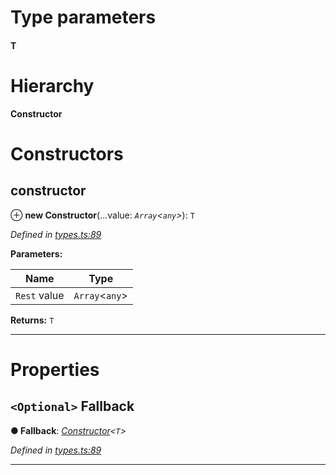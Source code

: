 

# Type parameters
#### T 
# Hierarchy

**Constructor**

# Constructors

<a id="constructor"></a>

##  constructor

⊕ **new Constructor**(...value: *`Array`<`any`>*): `T`

*Defined in [types.ts:89](https://github.com/polkadot-js/api/blob/6f3c8f7/packages/types/src/types.ts#L89)*

**Parameters:**

| Name | Type |
| ------ | ------ |
| `Rest` value | `Array`<`any`> |

**Returns:** `T`

___

# Properties

<a id="fallback"></a>

## `<Optional>` Fallback

**● Fallback**: *[Constructor](_types_.constructor.md)<`T`>*

*Defined in [types.ts:89](https://github.com/polkadot-js/api/blob/6f3c8f7/packages/types/src/types.ts#L89)*

___

